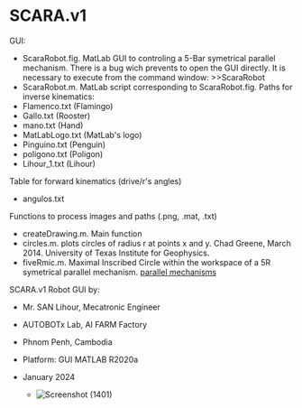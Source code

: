# SCARA.v1
GUI:
- ScaraRobot.fig. MatLab GUI to controling a 5-Bar symetrical parallel mechanism. There is a bug wich prevents to open the GUI directly. It is necessary to execute from the command window: >>ScaraRobot
- ScaraRobot.m. MatLab script corresponding to ScaraRobot.fig.
Paths for inverse kinematics:
- Flamenco.txt (Flamingo)
- Gallo.txt (Rooster)
- mano.txt (Hand)
- MatLabLogo.txt (MatLab's logo)
- Pinguino.txt (Penguin)
- poligono.txt (Poligon)
- Lihour_1.txt (Lihour)

Table for forward kinematics (drive/r's angles)
- angulos.txt

Functions to process images and paths (.png, .mat, .txt)
- createDrawing.m. Main function
- circles.m. plots circles of radius r at points x and y. Chad Greene, March 2014. University of Texas Institute for Geophysics.
- fiveRmic.m. Maximal Inscribed Circle within the workspace of a 5R symetrical parallel mechanism. [parallel mechanisms](https://www.sciencedirect.com/science/article/abs/pii/S0094114X05000923)

SCARA.v1 Robot GUI by:
- Mr. SAN Lihour, Mecatronic Engineer
- AUTOBOTx Lab, AI FARM Factory
- Phnom Penh, Cambodia
- Platform:   GUI MATLAB R2020a
- January 2024

  - ![Screenshot (1401)](https://github.com/Lihour21/SCARA.v1/assets/108794757/d5b37b2c-10fc-4661-b412-42cbd85d1bb7)
